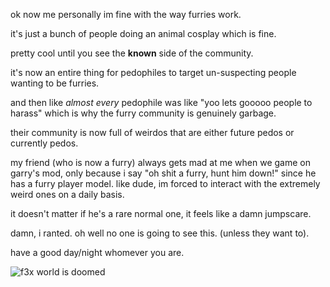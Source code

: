 ok now me personally im fine with the way furries work.

it's just a bunch of people doing an animal cosplay which is fine.

pretty cool until you see the **known** side of the community.

it's now an entire thing for pedophiles to target un-suspecting people wanting to be furries.

and then like *almost every* pedophile was like "yoo lets gooooo people to harass" which is why the furry community is genuinely garbage.

their community is now full of weirdos that are either future pedos or currently pedos.

my friend (who is now a furry) always gets mad at me when we game on garry's mod, only because i say "oh shit a furry, hunt him down!" since he has a furry player model. like dude, im forced to interact with the extremely weird ones on a daily basis.

it doesn't matter if he's a rare normal one, it feels like a damn jumpscare.

damn, i ranted. oh well no one is going to see this. (unless they want to).

have a good day/night whomever you are.

![f3x world is doomed](https://media.discordapp.net/attachments/876150702093795378/1099323504622571540/20230215_153344.png)
